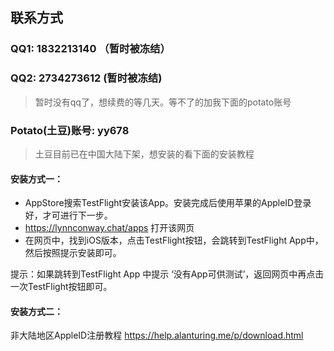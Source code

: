 ## 联系方式
### QQ1: 1832213140 （暂时被冻结）
### QQ2: 2734273612  (暂时被冻结)

> 暂时没有qq了，想续费的等几天。等不了的加我下面的potato账号

### Potato(土豆)账号: yy678

> 土豆目前已在中国大陆下架，想安装的看下面的安装教程

#### 安装方式一：
* AppStore搜索TestFlight安装该App。安装完成后使用苹果的AppleID登录好，才可进行下一步。
* https://lynnconway.chat/apps 打开该网页
* 在网页中，找到iOS版本，点击TestFlight按钮，会跳转到TestFlight App中，然后按照提示安装即可。

提示：如果跳转到TestFlight App 中提示 ‘没有App可供测试’，返回网页中再点击一次TestFlight按钮即可。

#### 安装方式二：
非大陆地区AppleID注册教程 https://help.alanturing.me/p/download.html
